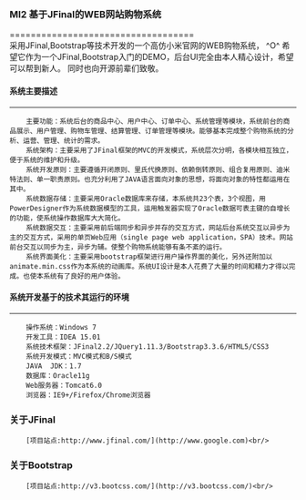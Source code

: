 ### MI2 基于JFinal的WEB网站购物系统
===================================  
采用JFinal,Bootstrap等技术开发的一个高仿小米官网的WEB购物系统， ^O^
希望它作为一个JFinal,Bootstrap入门的DEMO，后台UI完全由本人精心设计，希望可以帮到新人。
同时也向开源前辈们致敬。 

#### 系统主要描述 
-----------------------------------  
        主要功能：系统后台的商品中心、用户中心、订单中心、系统管理等模块，系统前台的商品展示、用户管理、购物车管理、结算管理、订单管理等模块。能够基本完成整个购物系统的分析、运营、管理、统计的需求。
        系统架构：主要采用了JFinal框架的MVC的开发模式，系统层次分明，各模块相互独立，便于系统的维护和升级。
        系统开发原则：主要遵循开闭原则、里氏代换原则、依赖倒转原则、组合复用原则、迪米特法则、单一职责原则。也充分利用了JAVA语言面向对象的思想，将面向对象的特性都运用在其中。
        系统数据存储：主要采用Oracle数据库来存储，本系统共23个表，3个视图，用PowerDesigner作为系统数据模型的工具，运用触发器实现了Oracle数据可表主键的自增长的功能，使系统操作数据库大大简化。
        系统数据交互：主要采用前后端同步和异步并存的交互方式，网站后台系统交互以异步为主的交互方式，采用的单页Web应用（single page web application，SPA）技术。网站前台交互以同步为主，异步为辅。使整个购物系统能够有条不紊的运行。
        系统界面美化：主要采用bootstrap框架进行用户操作界面的美化，另外还附加以animate.min.css作为本系统的动画库。系统UI设计是本人花费了大量的时间和精力才得以完成。也使本系统有了良好的用户体验。

#### 系统开发基于的技术其运行的环境
----------------------------------- 
        操作系统：Windows 7
        开发工具：IDEA 15.01
        系统技术框架：JFinal2.2/JQuery1.11.3/Bootstrap3.3.6/HTML5/CSS3
        系统开发模式：MVC模式和B/S模式
        JAVA  JDK：1.7
        数据库：Oracle11g
        Web服务器：Tomcat6.0
        浏览器：IE9+/Firefox/Chrome浏览器

### 关于JFinal  
        [项目站点:http://www.jfinal.com/](http://www.google.com)<br/> 
        
### 关于Bootstrap
        [项目站点:http://v3.bootcss.com/](http://v3.bootcss.com/)<br/>
